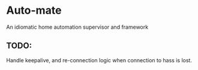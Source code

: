 # Auto-mate

An idiomatic home automation supervisor and framework

## TODO:
Handle keepalive, and re-connection logic when connection to hass is lost.
